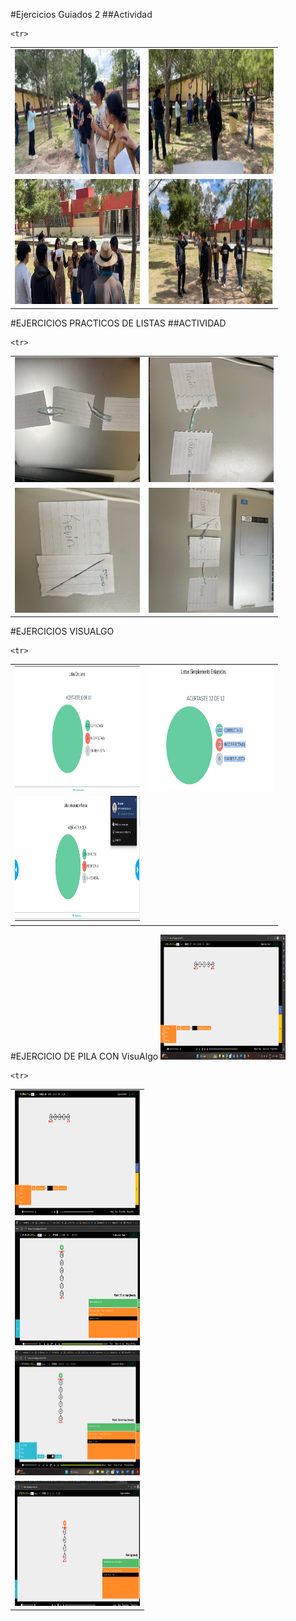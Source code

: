 #Ejercicios Guiados 2
##Actividad

<table>
  <tr>
  <td><img src="https://github.com/KevinCuevas06/EjerciciosGuiados2/blob/main/U2ACT2%20Lista%20Encantada%20Humana%20en%20Java(capturas)/Captura%20de%20pantalla%202025-10-20%20160051.png?raw=true"
  width="200px" height="200px"></td>
      <td><img src="https://github.com/KevinCuevas06/EjerciciosGuiados2/blob/main/U2ACT2%20Lista%20Encantada%20Humana%20en%20Java(capturas)/Captura%20de%20pantalla%202025-10-20%20160111.png?raw=true"
  width="200px" height="200px"></td>
  </tr>

    <tr>
  <td><img src="https://github.com/KevinCuevas06/EjerciciosGuiados2/blob/main/U2ACT2%20Lista%20Encantada%20Humana%20en%20Java(capturas)/Captura%20de%20pantalla%202025-10-20%20160137.png?raw=true"
  width="200px" height="200px"></td>
      <td><img src="https://github.com/KevinCuevas06/EjerciciosGuiados2/blob/main/U2ACT2%20Lista%20Encantada%20Humana%20en%20Java(capturas)/Captura%20de%20pantalla%202025-10-20%20160213.png?raw=true"
  width="200px" height="200px"></td>
  </tr>
</table>
#EJERCICIOS PRACTICOS DE LISTAS
##ACTIVIDAD 
<table>
  <tr>
  <td><img src="https://github.com/KevinCuevas06/EjerciciosGuiados2/blob/main/Ejercicios%20Practicos%20de%20listas/Captura%20de%20pantalla%202025-10-20%20204810.png?raw=true"
  width="200px" height="200px"></td>
      <td><img src="https://github.com/KevinCuevas06/EjerciciosGuiados2/blob/main/Ejercicios%20Practicos%20de%20listas/Captura%20de%20pantalla%202025-10-20%20204818.png?raw=true"
  width="200px" height="200px"></td>
  </tr>

    <tr>
  <td><img src="https://github.com/KevinCuevas06/EjerciciosGuiados2/blob/main/Ejercicios%20Practicos%20de%20listas/Captura%20de%20pantalla%202025-10-20%20204826.png?raw=true"
  width="200px" height="200px"></td>
      <td><img src="https://github.com/KevinCuevas06/EjerciciosGuiados2/blob/main/Ejercicios%20Practicos%20de%20listas/Captura%20de%20pantalla%202025-10-20%20204839.png?raw=true"
  width="200px" height="200px"></td>
  </tr>
</table>
#EJERCICIOS VISUALGO
<table>
  <tr>
  <td><img src="https://github.com/KevinCuevas06/EjerciciosGuiados2/blob/main/Visualgo/Captura%20de%20pantalla%202025-10-20%20215412.png?raw=true"
  width="200px" height="200px"></td>
      <td><img src="https://github.com/KevinCuevas06/EjerciciosGuiados2/blob/main/Visualgo/Captura%20de%20pantalla%202025-10-20%20215425.png?raw=true"
  width="200px" height="200px"></td>
  </tr>

    <tr>
  <td><img src="https://github.com/KevinCuevas06/EjerciciosGuiados2/blob/main/Visualgo/Captura%20de%20pantalla%202025-10-20%20215440.png?raw=true"
  width="200px" height="200px"></td>
  </tr>
</table>
#EJERCICIO DE PILA CON VisuAlgo
<table>
  <tr><img
src="https://github.com/KevinCuevas06/EjerciciosGuiados2/blob/main/U2ACT2%20Ejercicio%20de%20Pila%20con%20VisuAlgo/Captura%20de%20pantalla%202025-10-17%20134642.png?raw=true"
  width="200px" height="200px"></td>
  </tr>
    <td><img src="https://github.com/KevinCuevas06/EjerciciosGuiados2/blob/main/U2ACT2%20Ejercicio%20de%20Pila%20con%20VisuAlgo/Captura%20de%20pantalla%202025-10-17%20134948.png?raw=true"
  width="200px" height="200px"></td>
  </tr>
    <td><img src="https://github.com/KevinCuevas06/EjerciciosGuiados2/blob/main/U2ACT2%20Ejercicio%20de%20Pila%20con%20VisuAlgo/Captura%20de%20pantalla%202025-10-17%20135745.png?raw=true"
  width="200px" height="200px"></td>
  </tr>
      <td><img src="https://github.com/KevinCuevas06/EjerciciosGuiados2/blob/main/U2ACT2%20Ejercicio%20de%20Pila%20con%20VisuAlgo/Captura%20de%20pantalla%202025-10-17%20140004.png?raw=true"
  width="200px" height="200px"></td>
  </tr>
  
    <tr>
  <td><img src="https://github.com/KevinCuevas06/EjerciciosGuiados2/blob/main/U2ACT2%20Ejercicio%20de%20Pila%20con%20VisuAlgo/Captura%20de%20pantalla%202025-10-17%20140204.png?raw=true"
  width="200px" height="200px"></td>
  </tr>
</table>

